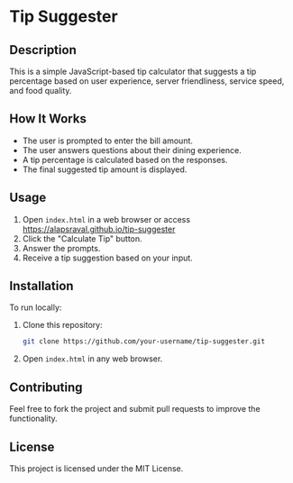 # Tip Suggester

## Description
This is a simple JavaScript-based tip calculator that suggests a tip percentage based on user experience, server friendliness, service speed, and food quality.

## How It Works
- The user is prompted to enter the bill amount.
- The user answers questions about their dining experience.
- A tip percentage is calculated based on the responses.
- The final suggested tip amount is displayed.

## Usage
1. Open `index.html` in a web browser or access https://alapsraval.github.io/tip-suggester
2. Click the "Calculate Tip" button.
3. Answer the prompts.
4. Receive a tip suggestion based on your input.

## Installation
To run locally:
1. Clone this repository:
   ```sh
   git clone https://github.com/your-username/tip-suggester.git
   ```
2. Open `index.html` in any web browser.

## Contributing
Feel free to fork the project and submit pull requests to improve the functionality.

## License
This project is licensed under the MIT License.

